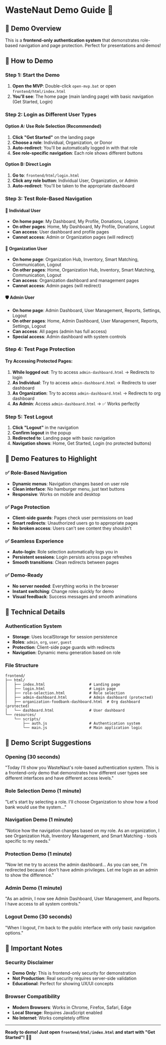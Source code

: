 # WasteNaut Demo Guide 🚀

## 🎯 **Demo Overview**
This is a **frontend-only authentication system** that demonstrates role-based navigation and page protection. Perfect for presentations and demos!

## 🚀 **How to Demo**

### **Step 1: Start the Demo**
1. **Open the MVP**: Double-click `open-mvp.bat` or open `frontend/html/index.html`
2. **You'll see**: The home page (main landing page) with basic navigation (Get Started, Login)

### **Step 2: Login as Different User Types**

#### **Option A: Use Role Selection (Recommended)**
1. **Click "Get Started"** on the landing page
2. **Choose a role**: Individual, Organization, or Donor
3. **Auto-redirect**: You'll be automatically logged in with that role
4. **See role-specific navigation**: Each role shows different buttons

#### **Option B: Direct Login**
1. **Go to**: `frontend/html/login.html`
2. **Click any role button**: Individual User, Organization, or Admin
3. **Auto-redirect**: You'll be taken to the appropriate dashboard

### **Step 3: Test Role-Based Navigation**

#### **👤 Individual User**
- **On home page**: My Dashboard, My Profile, Donations, Logout
- **On other pages**: Home, My Dashboard, My Profile, Donations, Logout
- **Can access**: User dashboard and profile pages
- **Cannot access**: Admin or Organization pages (will redirect)

#### **🏢 Organization User**
- **On home page**: Organization Hub, Inventory, Smart Matching, Communication, Logout
- **On other pages**: Home, Organization Hub, Inventory, Smart Matching, Communication, Logout
- **Can access**: Organization dashboard and management pages
- **Cannot access**: Admin pages (will redirect)

#### **🛡️ Admin User**
- **On home page**: Admin Dashboard, User Management, Reports, Settings, Logout
- **On other pages**: Home, Admin Dashboard, User Management, Reports, Settings, Logout
- **Can access**: All pages (admin has full access)
- **Special access**: Admin dashboard with system controls

### **Step 4: Test Page Protection**

#### **Try Accessing Protected Pages:**
1. **While logged out**: Try to access `admin-dashboard.html` → Redirects to login
2. **As Individual**: Try to access `admin-dashboard.html` → Redirects to user dashboard
3. **As Organization**: Try to access `admin-dashboard.html` → Redirects to org dashboard
4. **As Admin**: Access `admin-dashboard.html` → ✅ Works perfectly

### **Step 5: Test Logout**
1. **Click "Logout"** in the navigation
2. **Confirm logout** in the popup
3. **Redirected to**: Landing page with basic navigation
4. **Navigation shows**: Home, Get Started, Login (no protected buttons)

## 🎨 **Demo Features to Highlight**

### **✅ Role-Based Navigation**
- **Dynamic menus**: Navigation changes based on user role
- **Clean interface**: No hamburger menu, just text buttons
- **Responsive**: Works on mobile and desktop

### **✅ Page Protection**
- **Client-side guards**: Pages check user permissions on load
- **Smart redirects**: Unauthorized users go to appropriate pages
- **No broken access**: Users can't see content they shouldn't

### **✅ Seamless Experience**
- **Auto-login**: Role selection automatically logs you in
- **Persistent sessions**: Login persists across page refreshes
- **Smooth transitions**: Clean redirects between pages

### **✅ Demo-Ready**
- **No server needed**: Everything works in the browser
- **Instant switching**: Change roles quickly for demo
- **Visual feedback**: Success messages and smooth animations

## 🔧 **Technical Details**

### **Authentication System**
- **Storage**: Uses localStorage for session persistence
- **Roles**: `admin`, `org`, `user`, `guest`
- **Protection**: Client-side page guards with redirects
- **Navigation**: Dynamic menu generation based on role

### **File Structure**
```
frontend/
├── html/
│   ├── index.html                    # Landing page
│   ├── login.html                    # Login page
│   ├── role-selection.html           # Role selection
│   ├── admin-dashboard.html          # Admin dashboard (protected)
│   ├── organization-foodbank-dashboard.html  # Org dashboard (protected)
│   └── dashboard.html                # User dashboard
└── resources/
    └── scripts/
        ├── auth.js                   # Authentication system
        └── main.js                   # Main application logic
```

## 🎯 **Demo Script Suggestions**

### **Opening (30 seconds)**
"Today I'll show you WasteNaut's role-based authentication system. This is a frontend-only demo that demonstrates how different user types see different interfaces and have different access levels."

### **Role Selection Demo (1 minute)**
"Let's start by selecting a role. I'll choose Organization to show how a food bank would use the system..."

### **Navigation Demo (1 minute)**
"Notice how the navigation changes based on my role. As an organization, I see Organization Hub, Inventory Management, and Smart Matching - tools specific to my needs."

### **Protection Demo (1 minute)**
"Now let me try to access the admin dashboard... As you can see, I'm redirected because I don't have admin privileges. Let me login as an admin to show the difference."

### **Admin Demo (1 minute)**
"As an admin, I now see Admin Dashboard, User Management, and Reports. I have access to all system controls."

### **Logout Demo (30 seconds)**
"When I logout, I'm back to the public interface with only basic navigation options."

## 🚨 **Important Notes**

### **Security Disclaimer**
- **Demo Only**: This is frontend-only security for demonstration
- **Not Production**: Real security requires server-side validation
- **Educational**: Perfect for showing UX/UI concepts

### **Browser Compatibility**
- **Modern Browsers**: Works in Chrome, Firefox, Safari, Edge
- **Local Storage**: Requires JavaScript enabled
- **No Internet**: Works completely offline

---

**Ready to demo! Just open `frontend/html/index.html` and start with "Get Started"!** 🚀🌱
